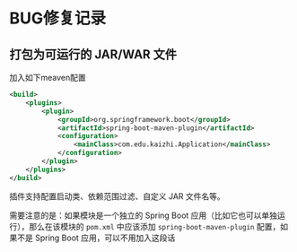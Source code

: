 # BUG修复记录

## 打包为可运行的 JAR/WAR 文件

加入如下meaven配置

```xml
<build>
    <plugins>
        <plugin>
            <groupId>org.springframework.boot</groupId>
            <artifactId>spring-boot-maven-plugin</artifactId>
            <configuration>
                <mainClass>com.edu.kaizhi.Application</mainClass>
            </configuration>
        </plugin>
    </plugins>
</build>
```

插件支持配置启动类、依赖范围过滤、自定义 JAR 文件名等。

需要注意的是：如果模块是一个独立的 Spring Boot 应用（比如它也可以单独运行），那么在该模块的 `pom.xml` 中应该添加 `spring-boot-maven-plugin` 配置，如果不是 Spring Boot 应用，可以不用加入这段话





